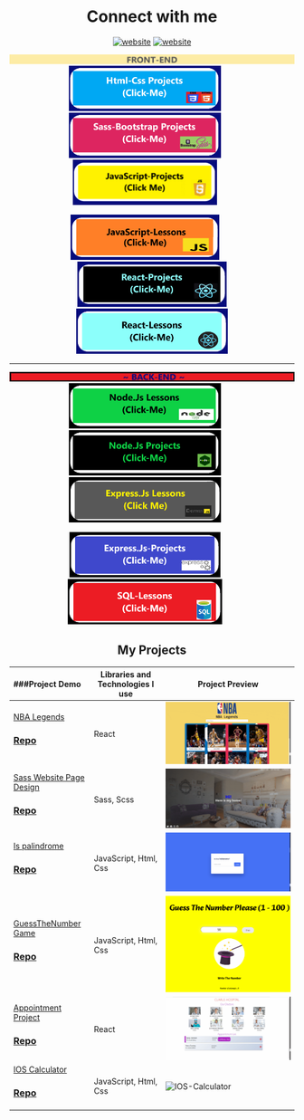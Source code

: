<div align="center">
  
# Connect with me

[![website](https://img.shields.io/badge/gmail-f1f2f6.svg?&style=for-the-badge&logo=gmail&logoColor=red)](mailto:akivv45@gmail.com)
[![website](https://img.shields.io/badge/linkedin-%230077B5.svg?&style=for-the-badge&logo=linkedin&logoColor=white)](https://www.linkedin.com/in/aykut-taş-50bb0b272/)

  <img src="https://github.com/achieve-software/achieve-software/blob/main/img/fr.png?raw=true" alt="Reactjs" /> 
<a href="https://github.com/achieve-software/Html-Css-Projects" target="_blank" style="text-decoration: none;margin-right: 25px;"><img src="./img/Html-Css.png" style="height:80px; width: fit-content;" ></a> 
<a href="https://github.com/achieve-software/Sass-Bootstrap-Projects" target="_blank" style="text-decoration: none;margin-right: 25px;"><img src="./img/sass.png" style="height:80px; width: fit-content;" ></a> 
<a href="https://github.com/achieve-software/JavaScript-Projects" target="_blank" style="text-decoration: none;margin-right: 25px;"><img src="./img/JavaScript.png" style="height:80px; width: fit-content;" ></a> 

<a href="https://github.com/achieve-software/JavaScript-Questions" target="_blank" style="text-decoration: none;margin-right: 25px;"><img src="./img/jjj.png" style="height:80px; width: fit-content;" ></a>
<a href="https://github.com/achieve-software/React-Projects" target="_blank" style="text-decoration: none;margin-right:"><img src="./img/React.png" style="height:80px; width: fit-content;" ></a>
<a href="https://github.com/achieve-software/React-Lessons" target="_blank" style="text-decoration: none;margin-right:"><img src="./img/React - lessons.png" style="height:80px; width: fit-content;" ></a>
</div>
<hr>
<div align="center">

  <img src="https://github.com/achieve-software/achieve-software/blob/main/img/bck.png?raw=true" alt="BCK" /> 
<a href="https://github.com/achieve-software/Node.js-Lessons" target="_blank" style="text-decoration: none;margin-right: 25px;"><img src="./img/nodejs.png" style="height:80px; width: fit-content;" ></a> 
<a href="https://github.com/achieve-software/Nodejs-Projects" target="_blank" style="text-decoration: none;margin-right: 25px;"><img src="./img/nodejsproj.png" style="height:80px; width: fit-content;" ></a> 
<a href="" target="_blank" style="text-decoration: none;margin-right: 25px;"><img src="./img/expless.png" style="height:80px; width: fit-content;" ></a> 
      
<a href="" target="_blank" style="text-decoration: none;margin-right: 25px;"><img src="./img/expproj.png" style="height:80px; width: fit-content;" ></a> 
<a href="" target="_blank" style="text-decoration: none;margin-right: 25px;"><img src="./img/sql.png" style="height:80px; width: fit-content;" ></a> 
</div>

 

 
<h2 align="center">My Projects</h2>

###Project Demo       |Libraries and Technologies I use     |Project Preview
:-------------------------|-------------------------|-------------------------
[NBA Legends](https://aesthetic-croquembouche-9e333e.netlify.app/) <h3>[Repo](https://github.com/achieve-software/r11nba)</h3> | React | ![NBA Legends](https://raw.githubusercontent.com/achieve-software/achieve-software/main/img/r11nba-min.gif) 
[Sass Website Page Design](https://fluffy-brigadeiros-21af96.netlify.app/) <h3>[Repo](https://github.com/achieve-software/6Sass)</h3> | Sass, Scss |![Sass-project](https://raw.githubusercontent.com/achieve-software/gif/main/sasss(2)-min.gif)
[Is palindrome](https://gentle-babka-dda712.netlify.app/) <h3>[Repo](https://github.com/achieve-software/50-ispalindrome)</h3> | JavaScript, Html, Css | ![İs-Palindrome](https://github.com/achieve-software/achieve-software/blob/main/img/ispalindrome.gif?raw=true) 
[GuessTheNumber Game](https://serene-khapse-2e1043.netlify.app/) <h3>[Repo](https://github.com/achieve-software/3guessnumber)</h3> | JavaScript, Html, Css |![JavaScript-project](https://raw.githubusercontent.com/achieve-software/gif/main/guess1.gif)
[Appointment Project](https://courageous-puppy-d0bcc3.netlify.app/) <h3>[Repo](https://github.com/achieve-software/r16appoinment-project)</h3> |React | ![Appointment Project](https://raw.githubusercontent.com/achieve-software/achieve-software/main/img/r16appointmentproject.gif) 
[IOS Calculator](https://leafy-heliotrope-83764c.netlify.app/) <h3>[Repo](https://github.com/achieve-software/5IosCalculator)</h3> | JavaScript, Html, Css | ![IOS-Calculator](https://github.com/achieve-software/achieve-software/blob/main/img/%C4%B1os%20calculator.gif?raw=true) 


